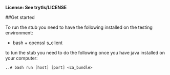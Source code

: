 **License: See trytls/LICENSE**

##Get started

To run the stub you need to have the following installed on the testing environment:
* bash + openssl s_client

to tun the stub you need to do the following once you have java installed on your computer:
```
..# bash run [host] [port] <ca_bundle>
```
